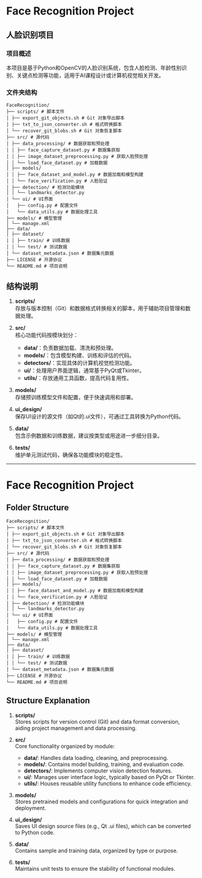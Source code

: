 # Face Recognition Project  
## 人脸识别项目  

### 项目概述  
本项目是基于Python和OpenCV的人脸识别系统，包含人脸检测、年龄性别识别、关键点检测等功能，适用于AI课程设计或计算机视觉相关开发。  

### 文件夹结构  
    FaceRecognition/
    ├── scripts/ # 脚本文件
    │ ├── export_git_objects.sh # Git 对象导出脚本
    │ ├── txt_to_json_converter.sh # 格式转换脚本
    │ └── recover_git_blobs.sh # Git 对象恢复脚本
    ├── src/ # 源代码
    │ ├── data_processing/ # 数据获取和预处理
    │ │ ├── face_capture_dataset.py # 数据集获取
    │ │ ├── image_dataset_preprocessing.py # 获取人脸预处理
    │ │ └── load_face_dataset.py # 加载数据
    │ ├── models/ 
    │ │ ├── face_dataset_and_model.py # 数据加载和模型构建
    │ │ └── face_verification.py # 人脸验证
    │ ├── detection/ # 检测功能模块
    │ │ └── landmarks_detector.py 
    │ └── ui/ # UI界面
    │   ├── config.py # 配置文件
    │   └── data_utils.py # 数据处理工具
    ├── models/ # 模型管理
    │ └── manage.xml
    ├── data/ 
    │ ├── dataset/ 
    │ │ ├── train/ # 训练数据
    │ │ └── test/ # 测试数据
    │ └── dataset_metadata.json # 数据集元数据
    ├── LICENSE # 开源协议
    └── README.md # 项目说明


## 结构说明
1. **scripts/**  
   存放与版本控制（Git）和数据格式转换相关的脚本，用于辅助项目管理和数据处理。

2. **src/**  
   核心功能代码按模块划分：  
   - **data/**：负责数据加载、清洗和预处理。  
   - **models/**：包含模型构建、训练和评估的代码。  
   - **detectors/**：实现具体的计算机视觉检测功能。  
   - **ui/**：处理用户界面逻辑，通常基于PyQt或Tkinter。  
   - **utils/**：存放通用工具函数，提高代码复用性。

3. **models/**  
   存储预训练模型文件和配置，便于快速调用和部署。

4. **ui_design/**  
   保存UI设计的源文件（如Qt的.ui文件），可通过工具转换为Python代码。

5. **data/**  
   包含示例数据和训练数据，建议按类型或用途进一步细分目录。

6. **tests/**  
   维护单元测试代码，确保各功能模块的稳定性。

---
# Face Recognition Project

## Folder Structure
    FaceRecognition/
    ├── scripts/ # 脚本文件
    │ ├── export_git_objects.sh # Git 对象导出脚本
    │ ├── txt_to_json_converter.sh # 格式转换脚本
    │ └── recover_git_blobs.sh # Git 对象恢复脚本
    ├── src/ # 源代码
    │ ├── data_processing/ # 数据获取和预处理
    │ │ ├── face_capture_dataset.py # 数据集获取
    │ │ ├── image_dataset_preprocessing.py # 获取人脸预处理
    │ │ └── load_face_dataset.py # 加载数据
    │ ├── models/ 
    │ │ ├── face_dataset_and_model.py # 数据加载和模型构建
    │ │ └── face_verification.py # 人脸验证
    │ ├── detection/ # 检测功能模块
    │ │ └── landmarks_detector.py 
    │ └── ui/ # UI界面
    │   ├── config.py # 配置文件
    │   └── data_utils.py # 数据处理工具
    ├── models/ # 模型管理
    │ └── manage.xml
    ├── data/ 
    │ ├── dataset/ 
    │ │ ├── train/ # 训练数据
    │ │ └── test/ # 测试数据
    │ └── dataset_metadata.json # 数据集元数据
    ├── LICENSE # 开源协议
    └── README.md # 项目说明


## Structure Explanation
1. **scripts/**  
   Stores scripts for version control (Git) and data format conversion, aiding project management and data processing.

2. **src/**  
   Core functionality organized by module:  
   - **data/**: Handles data loading, cleaning, and preprocessing.  
   - **models/**: Contains model building, training, and evaluation code.  
   - **detectors/**: Implements computer vision detection features.  
   - **ui/**: Manages user interface logic, typically based on PyQt or Tkinter.  
   - **utils/**: Houses reusable utility functions to enhance code efficiency.

3. **models/**  
   Stores pretrained models and configurations for quick integration and deployment.

4. **ui_design/**  
   Saves UI design source files (e.g., Qt .ui files), which can be converted to Python code.

5. **data/**  
   Contains sample and training data, organized by type or purpose.

6. **tests/**  
   Maintains unit tests to ensure the stability of functional modules.